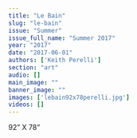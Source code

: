 ```yaml
---
title: "Le Bain"
slug: "le-bain"
issue: "Summer"
issue_full_name: "Summer 2017"
year: "2017"
date: "2017-06-01"
authors: ['Keith Perelli']
section: "art"
audio: []
main_image: ""
banner_image: ""
images: ['lebain92x78perelli.jpg']
videos: []
---
```

92” X 78”

